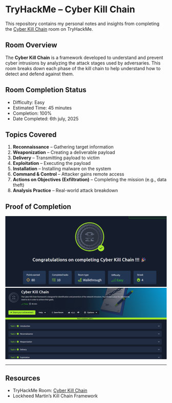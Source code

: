 # TryHackMe – Cyber Kill Chain

This repository contains my personal notes and insights from completing the [Cyber Kill Chain](https://tryhackme.com/room/cyberkillchain) room on TryHackMe.

## Room Overview
The **Cyber Kill Chain** is a framework developed to understand and prevent cyber intrusions by analyzing the attack stages used by adversaries. This room breaks down each phase of the kill chain to help understand how to detect and defend against them.

## Room Completion Status
- Difficulty: Easy  
- Estimated Time: 45 minutes  
- Completion: 100%
- Date Completed: 6th july, 2025

## Topics Covered

1. **Reconnaissance** – Gathering target information
2. **Weaponization** – Creating a deliverable payload
3. **Delivery** – Transmitting payload to victim
4. **Exploitation** – Executing the payload
5. **Installation** – Installing malware on the system
6. **Command & Control** – Attacker gains remote access
7. **Actions on Objectives (Exfiltration)** – Completing the mission (e.g., data theft)
8. **Analysis Practice** – Real-world attack breakdown

## Proof of Completion
![Room Completed Screenshot](https://github.com/MayankQuery/tryhackme-writeups/blob/main/cyber-kill-chain/images/cyber-kill-chain-completion.png)
![Room Screenshot](https://github.com/MayankQuery/tryhackme-writeups/blob/main/images/cyber-kill-chain-room.png)

---

## Resources
- TryHackMe Room: [Cyber Kill Chain](https://tryhackme.com/room/cyberkillchain)
- Lockheed Martin’s Kill Chain Framework

